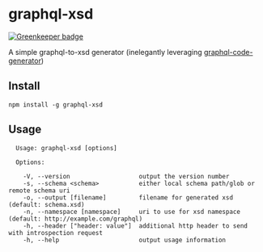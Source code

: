 # graphql-xsd

[![Greenkeeper badge](https://badges.greenkeeper.io/adamkl/graphql-xsd.svg)](https://greenkeeper.io/)

A simple graphql-to-xsd generator (inelegantly leveraging [graphql-code-generator](https://github.com/dotansimha/graphql-code-generator))

## Install

```
npm install -g graphql-xsd
```

## Usage

```
  Usage: graphql-xsd [options]

  Options:

    -V, --version                   output the version number
    -s, --schema <schema>           either local schema path/glob or remote schema uri
    -o, --output [filename]         filename for generated xsd (default: schema.xsd)
    -n, --namespace [namespace]     uri to use for xsd namespace (default: http://example.com/graphql)
    -h, --header ["header: value"]  additional http header to send with introspection request
    -h, --help                      output usage information
```

